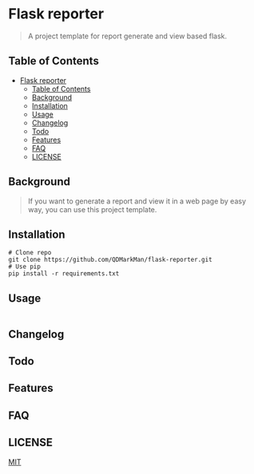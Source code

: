 # Flask reporter

> A project template for report generate and view based flask.

## Table of Contents

- [Flask reporter](#flask-reporter)
  - [Table of Contents](#table-of-contents)
  - [Background](#background)
  - [Installation](#installation)
  - [Usage](#usage)
  - [Changelog](#changelog)
  - [Todo](#todo)
  - [Features](#features)
  - [FAQ](#faq)
  - [LICENSE](#license)

## Background

> If you want to generate a report and view it in a web page by easy way, you can use this project template.

## Installation

```shell
# Clone repo
git clone https://github.com/QDMarkMan/flask-reporter.git
# Use pip
pip install -r requirements.txt
```

## Usage

``` js

```

## Changelog

## Todo

## Features

## FAQ

## LICENSE

[MIT](LICENSE)
